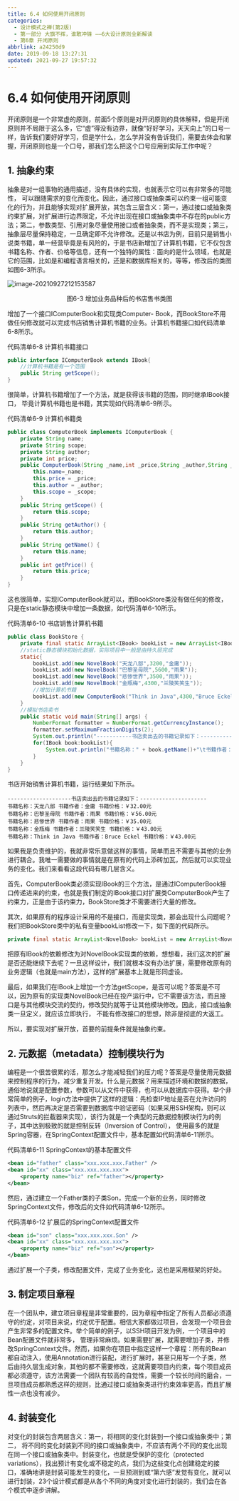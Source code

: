 ```yaml
---
title: 6.4 如何使用开闭原则
categories: 
  - 设计模式之禅(第2版)
  - 第一部分 大旗不挥，谁敢冲锋 ——6大设计原则全新解读
  - 第6章 开闭原则
abbrlink: a24250d9
date: 2019-09-18 13:27:31
updated: 2021-09-27 19:57:32
---
```

# 6.4 如何使用开闭原则 #
开闭原则是一个非常虚的原则，前面5个原则是对开闭原则的具体解释，但是开闭原则并不局限于这么多，它“虚”得没有边界，就像“好好学习，天天向上”的口号一样，告诉我们要好好学习，但是学什么，怎么学并没有告诉我们，需要去体会和掌握，开闭原则也是一个口号，那我们怎么把这个口号应用到实际工作中呢？

## 1. 抽象约束
抽象是对一组事物的通用描述，没有具体的实现，也就表示它可以有非常多的可能性， 可以跟随需求的变化而变化。因此，通过接口或抽象类可以约束一组可能变化的行为，并且能够实现对扩展开放，其包含三层含义：第一，通过接口或抽象类约束扩展，对扩展进行边界限定，不允许出现在接口或抽象类中不存在的public方法；第二，参数类型、引用对象尽量使用接口或者抽象类，而不是实现类；第三，抽象层尽量保持稳定，一旦确定即不允许修改。还是以书店为例，目前只是销售小说类书籍，单一经营毕竟是有风险的，于是书店新增加了计算机书籍，它不仅包含书籍名称、作者、价格等信息，还有一个独特的属性：面向的是什么领域，也就是它的范围，比如是和编程语言相关的，还是和数据库相关的，等等，修改后的类图如图6-3所示。

![image-20210927212153587](https://gitee.com/XiaoLan223/images/raw/master/Blog/Sum/20210927212153.png)

<center>图6-3 增加业务品种后的书店售书类图</center>

增加了一个接口IComputerBook和实现类Computer- Book，而BookStore不用做任何修改就可以完成书店销售计算机书籍的业务。计算机书籍接口如代码清单6-8所示。

代码清单6-8 计算机书籍接口
```java
public interface IComputerBook extends IBook{
    //计算机书籍是有一个范围
    public String getScope();
}
```
很简单，计算机书籍增加了一个方法，就是获得该书籍的范围，同时继承IBook接口， 毕竟计算机书籍也是书籍，其实现如代码清单6-9所示。

代码清单6-9 计算机书籍类
```java
public class ComputerBook implements IComputerBook {
    private String name;
    private String scope;
    private String author;
    private int price;
    public ComputerBook(String _name,int _price,String _author,String _scope){
        this.name=_name;
        this.price = _price;
        this.author = _author;
        this.scope = _scope;
    }
    public String getScope() {
        return this.scope;
    }
    public String getAuthor() {
        return this.author;
    }
    public String getName() {
        return this.name;
    }
    public int getPrice() {
        return this.price;
    }
}
```
这也很简单，实现IComputerBook就可以，而BookStore类没有做任何的修改，只是在static静态模块中增加一条数据，如代码清单6-10所示。

代码清单6-10 书店销售计算机书籍
```java
public class BookStore {
    private final static ArrayList<IBook> bookList = new ArrayList<IBook>();
    //static静态模块初始化数据，实际项目中一般是由持久层完成
    static{
        bookList.add(new NovelBook("天龙八部",3200,"金庸"));
        bookList.add(new NovelBook("巴黎圣母院",5600,"雨果"));
        bookList.add(new NovelBook("悲惨世界",3500,"雨果"));
        bookList.add(new NovelBook("金瓶梅",4300,"兰陵笑笑生"));
        //增加计算机书籍
        bookList.add(new ComputerBook("Think in Java",4300,"Bruce Eckel","编程语言"));
    }
    //模拟书店卖书
    public static void main(String[] args) {
        NumberFormat formatter = NumberFormat.getCurrencyInstance();
        formatter.setMaximumFractionDigits(2);
        System.out.println("-----------书店卖出去的书籍记录如下：-----------");
        for(IBook book:bookList){
            System.out.println("书籍名称：" + book.getName()+"\t书籍作者：" + book.getAuthor()+ "\t书籍价格：" + formatter.format (book.getPrice()/100.0)+"元");
        }
    }
}
```
书店开始销售计算机书籍，运行结果如下所示。
```
--------------------书店卖出去的书籍记录如下：---------------------
书籍名称：天龙八部 书籍作者：金庸 书籍价格：￥32.00元 
书籍名称：巴黎圣母院 书籍作者：雨果 书籍价格：￥56.00元 
书籍名称：悲惨世界 书籍作者：雨果 书籍价格：￥35.00元 
书籍名称：金瓶梅 书籍作者：兰陵笑笑生 书籍价格：￥43.00元 
书籍名称：Think in Java 书籍作者：Bruce Eckel 书籍价格：￥43.00元
```
如果我是负责维护的，我就非常乐意做这样的事情，简单而且不需要与其他的业务进行耦合。我唯一需要做的事情就是在原有的代码上添砖加瓦，然后就可以实现业务的变化。我们来看看这段代码有哪几层含义。

首先，ComputerBook类必须实现IBook的三个方法，是通过IComputerBook接口传递进来的约束，也就是我们制定的IBook接口对扩展类ComputerBook产生了约束力，正是由于该约束力，BookStore类才不需要进行大量的修改。

其次，如果原有的程序设计采用的不是接口，而是实现类，那会出现什么问题呢？我们把BookStore类中的私有变量bookList修改一下，如下面的代码所示。
```java
private final static ArrayList<NovelBook> bookList = new ArrayList<NovelBook>();
```
把原有IBook的依赖修改为对NovelBook实现类的依赖，想想看，我们这次的扩展是否还能继续下去呢？一旦这样设计，我们就根本没有办法扩展，需要修改原有的业务逻辑（也就是main方法），这样的扩展基本上就是形同虚设。

最后，如果我们在IBook上增加一个方法getScope，是否可以呢？答案是不可以，因为原有的实现类NovelBook已经在投产运行中，它不需要该方法，而且接口是与其他模块交流的契约，修改契约就等于让其他模块修改。因此，接口或抽象类一旦定义，就应该立即执行， 不能有修改接口的思想，除非是彻底的大返工。

所以，要实现对扩展开放，首要的前提条件就是抽象约束。

## 2. 元数据（metadata）控制模块行为
编程是一个很苦很累的活，那怎么才能减轻我们的压力呢？答案是尽量使用元数据来控制程序的行为，减少重复开发。什么是元数据？用来描述环境和数据的数据，通俗地说就是配置参数，参数可以从文件中获得，也可以从数据库中获得。举个非常简单的例子，login方法中提供了这样的逻辑：先检查IP地址是否在允许访问的列表中，然后再决定是否需要到数据库中验证密码（如果采用SSH架构，则可以通过Struts的拦截器来实现），该行为就是一个典型的元数据控制模块行为的例子，其中达到极致的就是控制反转（Inversion of Control）， 使用最多的就是Spring容器，在SpringContext配置文件中，基本配置如代码清单6-11所示。

代码清单6-11 SpringContext的基本配置文件
```xml
<bean id="father" class="xxx.xxx.xxx.Father" /> 
<bean id="xx" class="xxx.xxx.xxx.xxx"> 
    <property name="biz" ref="father"></property> 
</bean>
```
然后，通过建立一个Father类的子类Son，完成一个新的业务，同时修改SpringContext文件，修改后的文件如代码清单6-12所示。

代码清单6-12 扩展后的SpringContext配置文件

```xml
<bean id="son" class="xxx.xxx.xxx.Son" />
<bean id="xx" class="xxx.xxx.xxx.xxx">
    <property name="biz" ref="son"></property>
</bean>
```
通过扩展一个子类，修改配置文件，完成了业务变化，这也是采用框架的好处。

## 3. 制定项目章程
在一个团队中，建立项目章程是非常重要的，因为章程中指定了所有人员都必须遵守的约定，对项目来说，约定优于配置。相信大家都做过项目，会发现一个项目会产生非常多的配置文件。举个简单的例子，以SSH项目开发为例，一个项目中的Bean配置文件就非常多， 管理非常麻烦。如果需要扩展，就需要增加子类，并修改SpringContext文件。然而，如果你在项目中指定这样一个章程：所有的Bean都自动注入，使用Annotation进行装配，进行扩展时，甚至只用写一个子类，然后由持久层生成对象，其他的都不需要修改，这就需要项目内约束，每个项目成员都必须遵守，该方法需要一个团队有较高的自觉性，需要一个较长时间的磨合，一旦项目成员都熟悉这样的规则，比通过接口或抽象类进行约束效率更高，而且扩展性一点也没有减少。

## 4. 封装变化
对变化的封装包含两层含义：第一，将相同的变化封装到一个接口或抽象类中；第二， 将不同的变化封装到不同的接口或抽象类中，不应该有两个不同的变化出现在同一个接口或抽象类中。封装变化，也就是受保护的变化（protected variations），找出预计有变化或不稳定的点，我们为这些变化点创建稳定的接口，准确地讲是封装可能发生的变化，一旦预测到或“第六感”发觉有变化，就可以进行封装，23个设计模式都是从各个不同的角度对变化进行封装的，我们会在各个模式中逐步讲解。

